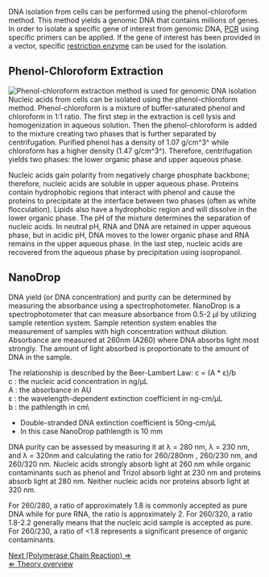 DNA isolation from cells can be performed using the phenol-chloroform
method. This method yields a genomic DNA that contains millions of
genes. In order to isolate a specific gene of interest from genomic DNA,
[PCR](/wiki/PCR_MC "wikilink") using specific primers can be applied. If the
gene of interest has been provided in a vector, specific [restriction
enzyme](/wiki/Restriction_enzyme "wikilink") can be used for the isolation.

Phenol-Chloroform Extraction
----------------------------

![ Phenol-chloroform extraction method is used for genomic DNA isolation](/wiki/phenol-chloroform.png "fig: Phenol-chloroform extraction method is used for genomic DNA isolation")
Nucleic acids from cells can be isolated using the phenol-chloroform
method. Phenol-chloroform is a mixture of buffer-saturated phenol and
chloroform in 1:1 ratio. The first step in the extraction is cell lysis
and homogenization in aqueous solution. Then the phenol-chloroform is
added to the mixture creating two phases that is further separated by
centrifugation. Purified phenol has a density of 1.07 g/cm^3^ while
chloroform has a higher density (1.47 g/cm^3^). Therefore,
centrifugation yields two phases: the lower organic phase and upper
aqueous phase.

Nucleic acids gain polarity from negatively charge phosphate backbone;
therefore, nucleic acids are soluble in upper aqueous phase. Proteins
contain hydrophobic regions that interact with phenol and cause the
proteins to precipitate at the interface between two phases (often as
white flocculation). Lipids also have a hydrophobic region and will
dissolve in the lower organic phase. The pH of the mixture determines
the separation of nucleic acids. In neutral pH, RNA and DNA are retained
in upper aqueous phase, but in acidic pH, DNA moves to the lower organic
phase and RNA remains in the upper aqueous phase. In the last step,
nucleic acids are recovered from the aqueous phase by precipitation
using isopropanol.

NanoDrop
--------

DNA yield (or DNA concentration) and purity can be determined by
measuring the absorbance using a spectrophotometer. NanoDrop is a
spectrophotometer that can measure absorbance from 0.5-2 μl by utilizing
sample retention system. Sample retention system enables the measurement
of samples with high concentration without dilution. Absorbance are
measured at 260nm (A260) where DNA absorbs light most strongly. The
amount of light absorbed is proportionate to the amount of DNA in the
sample.

The relationship is described by the Beer-Lambert Law: c = (A \* ε)/b\
c : the nucleic acid concentration in ng/μL\
A : the absorbance in AU\
ε : the wavelength-dependent extinction coefficient in ng-cm/μL\
b : the pathlength in cm\

-   Double-stranded DNA extinction coefficient is 50ng-cm/μL
-   In this case NanoDrop pathlength is 10 mm

DNA purity can be assessed by measuring it at λ = 280 nm, λ = 230 nm,
and λ = 320nm and calculating the ratio for 260/280nm , 260/230 nm, and
260/320 nm. Nucleic acids strongly absorb light at 260 nm while organic
contaminants such as phenol and Trizol absorb light at 230 nm and
proteins absorb light at 280 nm. Neither nucleic acids nor proteins
absorb light at 320 nm.

For 260/280, a ratio of approximately 1.8 is commonly accepted as pure
DNA while for pure RNA, the ratio is approximately 2. For 260/320, a
ratio 1.8-2.2 generally means that the nucleic acid sample is accepted
as pure. For 260/230, a ratio of \<1.8 represents a significant presence
of organic contaminants.

[Next (Polymerase Chain Reaction) ⇒](/wiki/PCR_MC "wikilink")\
[⇐ Theory overview](/wiki/Molecular_Cloning "wikilink")

